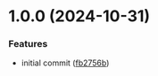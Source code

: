 # 1.0.0 (2024-10-31)


### Features

* initial commit ([fb2756b](https://github.com/btk080428/Block-Alert/commit/fb2756bd10db5c12130d386ef34d1f4b87bb0d88))
